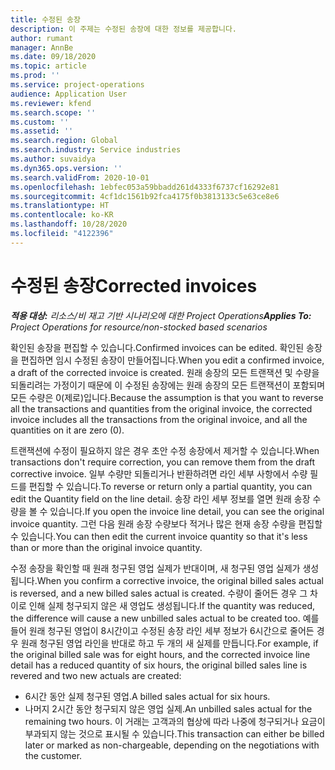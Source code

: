 ```yaml
---
title: 수정된 송장
description: 이 주제는 수정된 송장에 대한 정보를 제공합니다.
author: rumant
manager: AnnBe
ms.date: 09/18/2020
ms.topic: article
ms.prod: ''
ms.service: project-operations
audience: Application User
ms.reviewer: kfend
ms.search.scope: ''
ms.custom: ''
ms.assetid: ''
ms.search.region: Global
ms.search.industry: Service industries
ms.author: suvaidya
ms.dyn365.ops.version: ''
ms.search.validFrom: 2020-10-01
ms.openlocfilehash: 1ebfec053a59bbadd261d4333f6737cf16292e81
ms.sourcegitcommit: 4cf1dc1561b92fca4175f0b3813133c5e63ce8e6
ms.translationtype: HT
ms.contentlocale: ko-KR
ms.lasthandoff: 10/28/2020
ms.locfileid: "4122396"
---
```

# <a name="corrected-invoices"></a><span data-ttu-id="f38a1-103">수정된 송장</span><span class="sxs-lookup"><span data-stu-id="f38a1-103">Corrected invoices</span></span>

<span data-ttu-id="f38a1-104">_**적용 대상:** 리소스/비 재고 기반 시나리오에 대한 Project Operations_</span><span class="sxs-lookup"><span data-stu-id="f38a1-104">_**Applies To:** Project Operations for resource/non-stocked based scenarios_</span></span>

<span data-ttu-id="f38a1-105">확인된 송장을 편집할 수 있습니다.</span><span class="sxs-lookup"><span data-stu-id="f38a1-105">Confirmed invoices can be edited.</span></span> <span data-ttu-id="f38a1-106">확인된 송장을 편집하면 임시 수정된 송장이 만들어집니다.</span><span class="sxs-lookup"><span data-stu-id="f38a1-106">When you edit a confirmed invoice, a draft of the corrected invoice is created.</span></span> <span data-ttu-id="f38a1-107">원래 송장의 모든 트랜잭션 및 수량을 되돌리려는 가정이기 때문에 이 수정된 송장에는 원래 송장의 모든 트랜잭션이 포함되며 모든 수량은 0(제로)입니다.</span><span class="sxs-lookup"><span data-stu-id="f38a1-107">Because the assumption is that you want to reverse all the transactions and quantities from the original invoice, the corrected invoice includes all the transactions from the original invoice, and all the quantities on it are zero (0).</span></span>

<span data-ttu-id="f38a1-108">트랜잭션에 수정이 필요하지 않은 경우 초안 수정 송장에서 제거할 수 있습니다.</span><span class="sxs-lookup"><span data-stu-id="f38a1-108">When transactions don't require correction, you can remove them from the draft corrective invoice.</span></span> <span data-ttu-id="f38a1-109">일부 수량만 되돌리거나 반환하려면 라인 세부 사항에서 수량 필드를 편집할 수 있습니다.</span><span class="sxs-lookup"><span data-stu-id="f38a1-109">To reverse or return only a partial quantity, you can edit the Quantity field on the line detail.</span></span> <span data-ttu-id="f38a1-110">송장 라인 세부 정보를 열면 원래 송장 수량을 볼 수 있습니다.</span><span class="sxs-lookup"><span data-stu-id="f38a1-110">If you open the invoice line detail, you can see the original invoice quantity.</span></span> <span data-ttu-id="f38a1-111">그런 다음 원래 송장 수량보다 적거나 많은 현재 송장 수량을 편집할 수 있습니다.</span><span class="sxs-lookup"><span data-stu-id="f38a1-111">You can then edit the current invoice quantity so that it's less than or more than the original invoice quantity.</span></span>

<span data-ttu-id="f38a1-112">수정 송장을 확인할 때 원래 청구된 영업 실제가 반대이며, 새 청구된 영업 실제가 생성됩니다.</span><span class="sxs-lookup"><span data-stu-id="f38a1-112">When you confirm a corrective invoice, the original billed sales actual is reversed, and a new billed sales actual is created.</span></span> <span data-ttu-id="f38a1-113">수량이 줄어든 경우 그 차이로 인해 실제 청구되지 않은 새 영업도 생성됩니다.</span><span class="sxs-lookup"><span data-stu-id="f38a1-113">If the quantity was reduced, the difference will cause a new unbilled sales actual to be created too.</span></span> <span data-ttu-id="f38a1-114">예를 들어 원래 청구된 영업이 8시간이고 수정된 송장 라인 세부 정보가 6시간으로 줄어든 경우 원래 청구된 영업 라인을 반대로 하고 두 개의 새 실제를 만듭니다.</span><span class="sxs-lookup"><span data-stu-id="f38a1-114">For example, if the original billed sale was for eight hours, and the corrected invoice line detail has a reduced quantity of six hours, the original billed sales line is revered and two new actuals are created:</span></span>

- <span data-ttu-id="f38a1-115">6시간 동안 실제 청구된 영업.</span><span class="sxs-lookup"><span data-stu-id="f38a1-115">A billed sales actual for six hours.</span></span>
- <span data-ttu-id="f38a1-116">나머지 2시간 동안 청구되지 않은 영업 실제.</span><span class="sxs-lookup"><span data-stu-id="f38a1-116">An unbilled sales actual for the remaining two hours.</span></span> <span data-ttu-id="f38a1-117">이 거래는 고객과의 협상에 따라 나중에 청구되거나 요금이 부과되지 않는 것으로 표시될 수 있습니다.</span><span class="sxs-lookup"><span data-stu-id="f38a1-117">This transaction can either be billed later or marked as non-chargeable, depending on the negotiations with the customer.</span></span>
